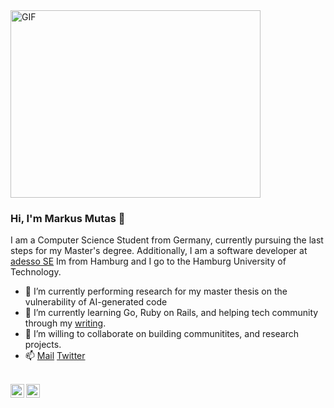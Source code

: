 <img alt="GIF" height="300px" width="400px" src="./assets/hellothere.gif" />

### Hi, I'm Markus Mutas 👋

I am a Computer Science Student from Germany, currently pursuing the last steps for my Master's degree. 
Additionally, I am a software developer at [adesso SE](https://adesso.de)
Im from Hamburg and I go to the Hamburg University of Technology.

- 🔭 I’m currently performing research for my master thesis on the vulnerability of AI-generated code
- 🌱 I’m currently learning Go, Ruby on Rails, and helping tech community through my [writing](https://medium.com/@shubhamkrai123).
- 👯 I’m willing to collaborate on building communitites, and research projects.
- 📫 [Mail](mailto:markus@mutas.dev) [Twitter](https://twitter.com/mutasdev)


<br>
<a href="https://twitter.com/mutasDev">
  <img align="left" alt="Markus Mutas | Twitter" width="22px" src="https://cdn.jsdelivr.net/npm/simple-icons@v3/icons/twitter.svg" />
</a>
<a href="https://www.linkedin.com/in/markus-mutas-6a735a174/">
  <img align="left" alt="Markus' LinkedIN" width="22px" src="https://cdn.jsdelivr.net/npm/simple-icons@v3/icons/linkedin.svg" />
</a>
